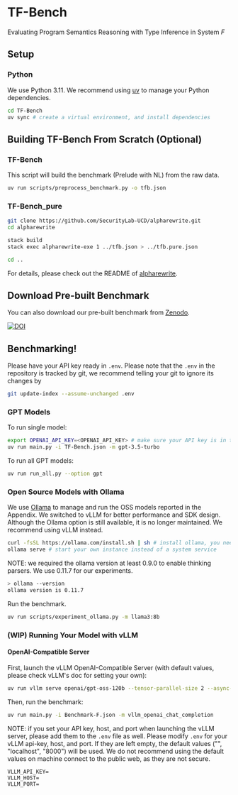 # TF-Bench

Evaluating Program Semantics Reasoning with Type Inference in System _F_

## Setup

### Python

We use Python 3.11.
We recommend using [uv](https://docs.astral.sh/uv/getting-started/installation/) to manage your Python dependencies.

```sh
cd TF-Bench
uv sync # create a virtual environment, and install dependencies
```

## Building TF-Bench From Scratch (Optional)

### TF-Bench

This script will build the benchmark (Prelude with NL) from the raw data.

```sh
uv run scripts/preprocess_benchmark.py -o tfb.json
```

### TF-Bench_pure

```sh
git clone https://github.com/SecurityLab-UCD/alpharewrite.git
cd alpharewrite

stack build
stack exec alpharewrite-exe 1 ../tfb.json > ../tfb.pure.json

cd ..
```

For details, please check out the README of [alpharewrite](https://github.com/SecurityLab-UCD/alpharewrite).

## Download Pre-built Benchmark

You can also download our pre-built benchmark from [Zenodo](https://doi.org/10.5281/zenodo.14751813).

<a href="https://doi.org/10.5281/zenodo.14751813"><img src="https://zenodo.org/badge/DOI/10.5281/zenodo.14751813.svg" alt="DOI"></a>

## Benchmarking!

Please have your API key ready in `.env`.
Please note that the `.env` in the repository is tracked by git,
we recommend telling your git to ignore its changes by

```sh
git update-index --assume-unchanged .env
```

### GPT Models

To run single model:

```sh
export OPENAI_API_KEY=<OPENAI_API_KEY> # make sure your API key is in the environment
uv run main.py -i TF-Bench.json -m gpt-3.5-turbo
```

To run all GPT models:

```sh
uv run run_all.py --option gpt
```

### Open Source Models with Ollama

We use [Ollama](https://ollama.com/) to manage and run the OSS models reported in the Appendix.
We switched to vLLM for better performance and SDK design.
Although the Ollama option is still available,
it is no longer maintained.
We recommend using vLLM instead.

```sh
curl -fsSL https://ollama.com/install.sh | sh # install ollama, you need sudo for this
ollama serve # start your own instance instead of a system service
```

NOTE: we required the ollama version at least 0.9.0 to enable thinking parsers.
We use 0.11.7 for our experiments.

```sh
> ollama --version
ollama version is 0.11.7
```

Run the benchmark.

```sh
uv run scripts/experiment_ollama.py -m llama3:8b
```

### (WIP) Running Your Model with vLLM

#### OpenAI-Compatible Server

First, launch the vLLM OpenAI-Compatible Server (with default values, please check vLLM's doc for setting your own):

```sh
uv run vllm serve openai/gpt-oss-120b --tensor-parallel-size 2 --async-scheduling
```

Then, run the benchmark:

```sh
uv run main.py -i Benchmark-F.json -m vllm_openai_chat_completion
```

NOTE: if you set your API key, host, and port when launching the vLLM server,
please add them to the `.env` file as well.
Please modify `.env` for your vLLM api-key, host, and port.
If they are left empty, the default values ("", "localhost", "8000") will be used.
We do not recommend using the default values on machine connect to the public web,
as they are not secure.

```
VLLM_API_KEY=
VLLM_HOST=
VLLM_PORT=
```
